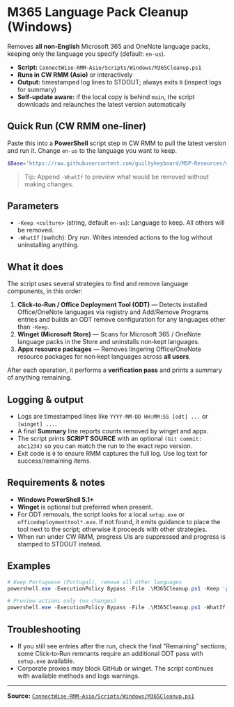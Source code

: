 

# M365 Language Pack Cleanup (Windows)

Removes **all non-English** Microsoft 365 and OneNote language packs, keeping only the language you specify (default: `en-us`).

- **Script:** `ConnectWise-RMM-Asio/Scripts/Windows/M365Cleanup.ps1`
- **Runs in CW RMM (Asio)** or interactively
- **Output:** timestamped log lines to STDOUT; always exits `0` (inspect logs for summary)
- **Self-update aware:** if the local copy is behind `main`, the script downloads and relaunches the latest version automatically

## Quick Run (CW RMM one‑liner)

Paste this into a **PowerShell** script step in CW RMM to pull the latest version and run it. Change `en-us` to the language you want to keep.

```powershell
$Base='https://raw.githubusercontent.com/guiltykeyboard/MSP-Resources/main';$Rel='ConnectWise-RMM-Asio/Scripts/Windows/M365Cleanup.ps1';$Tmp=Join-Path $env:TEMP ("M365Cleanup_{0}.ps1" -f ([guid]::NewGuid()));try{[Net.ServicePointManager]::SecurityProtocol=[Net.SecurityProtocolType]::Tls12}catch{};Invoke-WebRequest -UseBasicParsing -Uri "$Base/$Rel" -OutFile $Tmp; & powershell.exe -NoProfile -ExecutionPolicy Bypass -File $Tmp -Keep 'en-us'; Remove-Item $Tmp -Force -ErrorAction SilentlyContinue
```

> Tip: Append `-WhatIf` to preview what would be removed without making changes.

## Parameters

- `-Keep <culture>` (string, default `en-us`): Language to keep. All others will be removed.
- `-WhatIf` (switch): Dry run. Writes intended actions to the log without uninstalling anything.

## What it does

The script uses several strategies to find and remove language components, in this order:

1. **Click‑to‑Run / Office Deployment Tool (ODT)** — Detects installed Office/OneNote languages via registry and Add/Remove Programs entries and builds an ODT remove configuration for any languages other than `-Keep`.
2. **Winget (Microsoft Store)** — Scans for Microsoft 365 / OneNote language packs in the Store and uninstalls non‑kept languages.
3. **Appx resource packages** — Removes lingering Office/OneNote resource packages for non‑kept languages across **all users**.

After each operation, it performs a **verification pass** and prints a summary of anything remaining.

## Logging & output

- Logs are timestamped lines like `YYYY-MM-DD HH:MM:SS [odt] ...` or `[winget] ...`.
- A final **Summary** line reports counts removed by winget and appx.
- The script prints **SCRIPT SOURCE** with an optional `(Git commit: abc1234)` so you can match the run to the exact repo version.
- Exit code is `0` to ensure RMM captures the full log. Use log text for success/remaining items.

## Requirements & notes

- **Windows PowerShell 5.1+**
- **Winget** is optional but preferred when present.
- For ODT removals, the script looks for a local `setup.exe` or `officedeploymenttool*.exe`. If not found, it emits guidance to place the tool next to the script; otherwise it proceeds with other strategies.
- When run under CW RMM, progress UIs are suppressed and progress is stamped to STDOUT instead.

## Examples

```powershell
# Keep Portuguese (Portugal), remove all other languages
powershell.exe -ExecutionPolicy Bypass -File .\M365Cleanup.ps1 -Keep 'pt-pt'

# Preview actions only (no changes)
powershell.exe -ExecutionPolicy Bypass -File .\M365Cleanup.ps1 -WhatIf
```

## Troubleshooting

- If you still see entries after the run, check the final "Remaining" sections; some Click‑to‑Run remnants require an additional ODT pass with `setup.exe` available.
- Corporate proxies may block GitHub or winget. The script continues with available methods and logs warnings.

---

**Source:** [`ConnectWise-RMM-Asio/Scripts/Windows/M365Cleanup.ps1`](../../../Scripts/Windows/M365Cleanup.ps1)